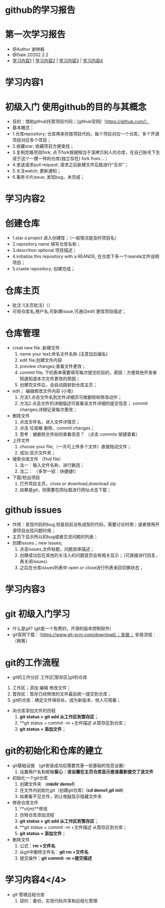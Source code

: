  # github的学习报告
 
 
 # 第一次学习报告  
* @Author 谢林枫
* @Date 20202.2.2
* [学习内容1](#1) | [学习内容2](#2) | [学习内容3](#3) | [学习内容4](#4)

# <a id='1'>学习内容1</a>
# 初级入门   使用github的目的与其概念
* 目的：借助github托管项目代码；[github官网]（https://github.com/）
* 基本概念：
* 1.仓库repository; 仓库用来存放项目代码，每个项目对应一个仓库，多个开源项目对应多个项目；
* 2.收藏star; 收藏项目方便查找；
* 3.复制克隆项目fork; 点下fork按键相当于深拷贝别人的仓库，在自己账号下生成于这个一模一样的仓库(独立存在) fork from...；
* 4.发送请求pull request; 请求之后新建文件后能进行“合并”；
* 5.关注watch; 更新通知；
* 6.事务卡片issue; 发现bug，未完成；

 # <a id='2'>学习内容2</a>
 # 创建仓库
 * 1.star a project 进入创建库；（一般情况是及时项目名）
 * 2.repository name 填写仓库名称；
 * 3.descrition optional 项目描述；
 * 4.initialize this repository with a REANDE; 在仓库下多一个reande文件说明项目；
 * 5.craete repository;  创建完成；
 # 仓库主页
 * 批注  ![主页批注]（）
 * 可视仓库名,用户名,可新建issue,可通过edit 更改项目描述；
 # 仓库管理
 * creat new file ;新建文件   
   1. name your text;命名文件名称 (注意加后缀名)
   2. edit file;创建文件内容 
   3. preview changes;查看文件更改；
   4. commit file;  下的表单需要填写每次提交的目的，原因：方便其他开发者知道知道本次文件更改的原因；
   5. 创建完文件后，会自动跳转到仓库主页；
 * edit； 编辑修改文件内容 (小笔) 
   1. 方法1.点击文件名到文件详细页可做删除和修改动作；
   2. 方法2.点击文件的详细描述可查看该文件详细的提交信息；
   commit changes;详细记录每次更改；
 * 删除文件
   1. 点击文件名，进入文件详情页；
   2. 点击 垃圾桶 删除，commit changes；
     3. 思考：被删除文件如何查看信息？  （点击 commits 按键查看）
 * 上传文件
   1. choose your file;（一次可上传多个文件）直接拖动文件；
   2. 成功:显示文件夹；
 * 搜索仓库文件 （find file）
   1. 法一：输入文件名称，进行删选；
   2. 法二： （多学一招：快捷键t）
 * 下载/检出项目
   1. 打开项目主页，close or download,download zip
   2. 如果是git，则需要在网址框进行网址点击下载；
 # github issues
 * 作用：发现代码的bug,但是目前没有成型的代码，需要讨论时用；或者使用开源项目出现问题时用；
 * 主页下显示所以的bug或者交流问题的列表；
 * 创建issues；new issues;
   1. 点击issues,文件标题，问题具体描述；
   2. 创建成功后在其他的关注人的问题首页会有相关显示；（可直接进行回复，再关闭issues）
   3. 之后在仓库issues列表中 open or close进行列表来回切换状态；
 # <a id='3'>学习内容3</a>
 # git 初级入门学习
 * 什么是git? (git是一个免费的，开源的版本控制软件)
 * git官网下载：（https://www.git-scm.com/download）；安装；
   安装流程：（稍等）
 # git的工作流程
 * git的工作分区
   工作区|暂存区|git的仓库
  1. 工作区；添加 编辑 修改文件；
  2. 暂存区：暂存已经修改的文件最后统一提交到仓库；
  3. git的仓库：确定文件保存处，成为新版本，他人可观看；
 * 向仓库添加文件的历程
   1. **git status + git add 从工作区到暂存区**；
   2. **git status + commit -m +文件描述 从暂存区到仓库；
   3. **git status + 添加文件**；
# git的初始化和仓库的建立
* git基础设施 （git安装成功后需要完善一些基础的信息设置）
  1. 设置用户名和邮箱**留心：该设置在主页仓库显示是谁最新提交了该文件**
* 初始化一个git仓库
  1. 创建文件夹  （**mkdir demo1**）
  2. 在文件内初始化git（创建git仓库）(**cd demo1,git init**)
  3. 如果看不见文件，则让电脑显示隐藏文件夹
* 修改仓库文件
  1. **vi(m)**修改
  2. 仿照仓库添加流程
  3. **git status + git add 从工作区到暂存区**；
  4. **git status + commit -m +文件描述 从暂存区到仓库；
  5. **git status + 添加文件**；
* 删除文件
  1. 公式：**rm +文件名**
  2. 从git中删除文件名：**git rm +文件名**
  3. 提交操作：**git commit -m +提交描述**
# <a id='4'>学习内容4</4>
* git 管理远程仓库
  1. 目的：备份，实现代码共享和远程化管理
  
 
 
 
 
 
 
 
          
